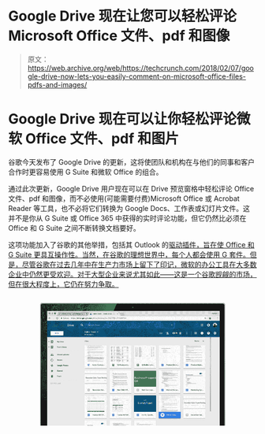 # Google Drive 现在让您可以轻松评论 Microsoft Office 文件、pdf 和图像 

> 原文：<https://web.archive.org/web/https://techcrunch.com/2018/02/07/google-drive-now-lets-you-easily-comment-on-microsoft-office-files-pdfs-and-images/>

# Google Drive 现在可以让你轻松评论微软 Office 文件、pdf 和图片

谷歌今天发布了 Google Drive 的更新，这将使团队和机构在与他们的同事和客户合作时更容易使用 G Suite 和微软 Office 的组合。

通过此次更新，Google Drive 用户现在可以在 Drive 预览窗格中轻松评论 Office 文件、pdf 和图像，而不必使用(可能需要付费)Microsoft Office 或 Acrobat Reader 等工具，也不必将它们转换为 Google Docs、工作表或幻灯片文件。这并不是你从 G Suite 或 Office 365 中获得的实时评论功能，但它仍然比必须在 Office 和 G Suite 之间不断转换文档要好。

这项功能加入了谷歌的其他举措，包括其 Outlook 的[驱动插件，旨在使 Office 和 G Suite 更具互操作性。当然，在谷歌的理想世界中，每个人都会使用 G 套件。但是，尽管谷歌在过去几年中在生产力市场上留下了印记，微软的办公工具](https://web.archive.org/web/20221207213712/https://support.google.com/a/answer/6165960?hl=en)[在大多数企业中仍然更受欢迎。对于大型企业来说尤其如此——这是一个谷歌觊觎的市场，但在很大程度上，它仍在努力争取。](https://web.archive.org/web/20221207213712/https://www.reuters.com/article/us-alphabet-gsuite/googles-g-suite-is-no-microsoft-killer-but-still-winning-converts-idUSKBN1FL3ZX)

[![](img/1482a26dcee9dd361bf3cb68fa4cce75.png)](https://web.archive.org/web/20221207213712/https://beta.techcrunch.com/wp-content/uploads/2018/02/g-suite.gif)